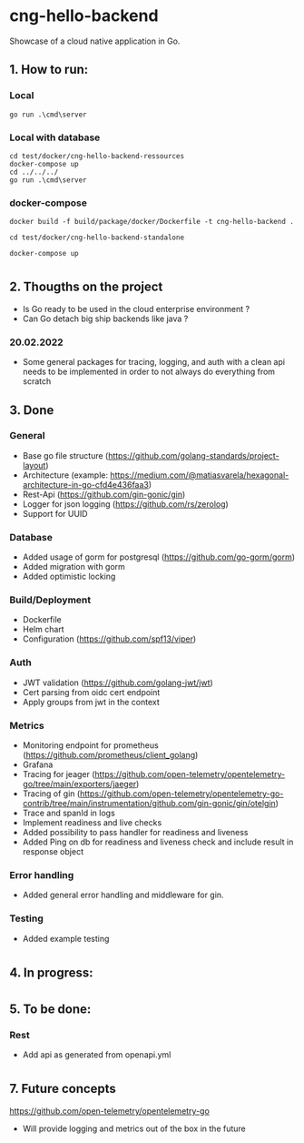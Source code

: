 # cng-hello-backend

Showcase of a cloud native application in Go.

## 1. How to run:

### Local
```
go run .\cmd\server
```

### Local with database
```
cd test/docker/cng-hello-backend-ressources
docker-compose up
cd ../../../
go run .\cmd\server
```

### docker-compose
```
docker build -f build/package/docker/Dockerfile -t cng-hello-backend .

cd test/docker/cng-hello-backend-standalone

docker-compose up
```

#

## 2. Thougths on the project
- Is Go ready to be used in the cloud enterprise environment ?
- Can Go detach big ship backends like java ?

### 20.02.2022
- Some general packages for tracing, logging, and auth with a clean api needs to be implemented in order to not always do everything from scratch

## 3. Done
### General
- Base go file structure (https://github.com/golang-standards/project-layout)
- Architecture (example: https://medium.com/@matiasvarela/hexagonal-architecture-in-go-cfd4e436faa3)
- Rest-Api (https://github.com/gin-gonic/gin)
- Logger for json logging (https://github.com/rs/zerolog)
- Support for UUID

### Database
- Added usage of gorm for postgresql (https://github.com/go-gorm/gorm)
- Added migration with gorm
- Added optimistic locking

### Build/Deployment
- Dockerfile
- Helm chart
- Configuration (https://github.com/spf13/viper)

### Auth
- JWT validation (https://github.com/golang-jwt/jwt)
- Cert parsing from oidc cert endpoint
- Apply groups from jwt in the context

### Metrics
- Monitoring endpoint for prometheus (https://github.com/prometheus/client_golang)
- Grafana
- Tracing for jeager (https://github.com/open-telemetry/opentelemetry-go/tree/main/exporters/jaeger)
- Tracing of gin (https://github.com/open-telemetry/opentelemetry-go-contrib/tree/main/instrumentation/github.com/gin-gonic/gin/otelgin)
- Trace and spanId in logs
- Implement readiness and live checks
- Added possibility to pass handler for readiness and liveness
- Added Ping on db for readiness and liveness check and include result in response object

### Error handling
- Added general error handling and middleware for gin.

### Testing
- Added example testing
# 

## 4. In progress:

#

## 5. To be done:

### Rest
- Add api as generated from openapi.yml

#

## 7. Future concepts
https://github.com/open-telemetry/opentelemetry-go
- Will  provide logging and metrics out of the box in the future

